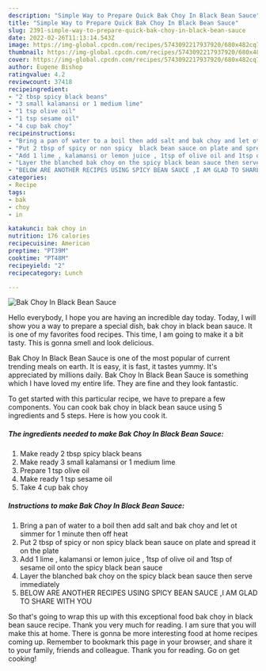 ```yaml
---
description: "Simple Way to Prepare Quick Bak Choy In Black Bean Sauce"
title: "Simple Way to Prepare Quick Bak Choy In Black Bean Sauce"
slug: 2391-simple-way-to-prepare-quick-bak-choy-in-black-bean-sauce
date: 2022-02-26T11:13:14.543Z
image: https://img-global.cpcdn.com/recipes/5743092217937920/680x482cq70/bak-choy-in-black-bean-sauce-recipe-main-photo.jpg
thumbnail: https://img-global.cpcdn.com/recipes/5743092217937920/680x482cq70/bak-choy-in-black-bean-sauce-recipe-main-photo.jpg
cover: https://img-global.cpcdn.com/recipes/5743092217937920/680x482cq70/bak-choy-in-black-bean-sauce-recipe-main-photo.jpg
author: Eugene Bishop
ratingvalue: 4.2
reviewcount: 37418
recipeingredient:
- "2 tbsp spicy black beans"
- "3 small kalamansi or 1 medium lime"
- "1 tsp olive oil"
- "1 tsp sesame oil"
- "4 cup bak choy"
recipeinstructions:
- "Bring a pan of water to a boil then add salt and bak choy and let ot simmer for 1 minute then off heat"
- "Put 2 tbsp of spicy or non spicy  black bean sauce on plate and spread it on the plate"
- "Add 1 lime , kalamansi or lemon juice , 1tsp of olive oil and 1tsp of sesame oil onto the spicy black bean sauce"
- "Layer the blanched bak choy on the spicy black bean sauce then serve immediately"
- "BELOW ARE ANOTHER RECIPES USING SPICY BEAN SAUCE ,I AM GLAD TO SHARE WITH YOU"
categories:
- Recipe
tags:
- bak
- choy
- in

katakunci: bak choy in 
nutrition: 176 calories
recipecuisine: American
preptime: "PT39M"
cooktime: "PT48M"
recipeyield: "2"
recipecategory: Lunch

---
```



![Bak Choy In Black Bean Sauce](https://img-global.cpcdn.com/recipes/5743092217937920/680x482cq70/bak-choy-in-black-bean-sauce-recipe-main-photo.jpg)

Hello everybody, I hope you are having an incredible day today. Today, I will show you a way to prepare a special dish, bak choy in black bean sauce. It is one of my favorites food recipes. This time, I am going to make it a bit tasty. This is gonna smell and look delicious.



Bak Choy In Black Bean Sauce is one of the most popular of current trending meals on earth. It is easy, it is fast, it tastes yummy. It's appreciated by millions daily. Bak Choy In Black Bean Sauce is something which I have loved my entire life. They are fine and they look fantastic.


To get started with this particular recipe, we have to prepare a few components. You can cook bak choy in black bean sauce using 5 ingredients and 5 steps. Here is how you cook it.

<!--inarticleads1-->

##### The ingredients needed to make Bak Choy In Black Bean Sauce:

1. Make ready 2 tbsp spicy black beans
1. Make ready 3 small kalamansi or 1 medium lime
1. Prepare 1 tsp olive oil
1. Make ready 1 tsp sesame oil
1. Take 4 cup bak choy




<!--inarticleads2-->

##### Instructions to make Bak Choy In Black Bean Sauce:

1. Bring a pan of water to a boil then add salt and bak choy and let ot simmer for 1 minute then off heat
1. Put 2 tbsp of spicy or non spicy  black bean sauce on plate and spread it on the plate
1. Add 1 lime , kalamansi or lemon juice , 1tsp of olive oil and 1tsp of sesame oil onto the spicy black bean sauce
1. Layer the blanched bak choy on the spicy black bean sauce then serve immediately
1. BELOW ARE ANOTHER RECIPES USING SPICY BEAN SAUCE ,I AM GLAD TO SHARE WITH YOU




So that's going to wrap this up with this exceptional food bak choy in black bean sauce recipe. Thank you very much for reading. I am sure that you will make this at home. There is gonna be more interesting food at home recipes coming up. Remember to bookmark this page in your browser, and share it to your family, friends and colleague. Thank you for reading. Go on get cooking!
